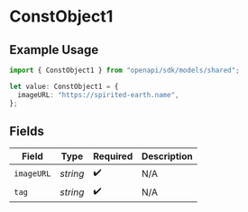 # ConstObject1

## Example Usage

```typescript
import { ConstObject1 } from "openapi/sdk/models/shared";

let value: ConstObject1 = {
  imageURL: "https://spirited-earth.name",
};
```

## Fields

| Field              | Type               | Required           | Description        |
| ------------------ | ------------------ | ------------------ | ------------------ |
| `imageURL`         | *string*           | :heavy_check_mark: | N/A                |
| `tag`              | *string*           | :heavy_check_mark: | N/A                |
